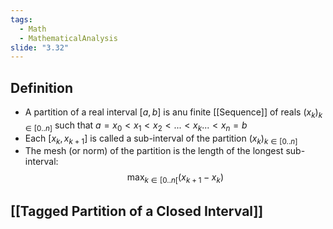 ```yaml
---
tags:
  - Math
  - MathematicalAnalysis
slide: "3.32"
---
```

## Definition
- A partition of a real interval $[a,b]$ is anu finite [[Sequence]] of reals $(x_k)_{k\in[0..n]}$ such that $a=x_0<x_1<x_2<...<x_k...<x_n=b$
- Each $[x_k,x_{k+1}]$ is called a sub-interval of the partition $(x_k)_{k\in[0..n]}$
- The mesh (or norm) of the partition is the length of the longest sub-interval: 
$$\max_{k\in[0..n[}(x_{k+1}-x_k)$$
## [[Tagged Partition of a Closed Interval]]